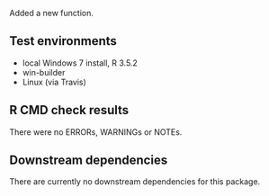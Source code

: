 Added a new function.

## Test environments

* local Windows 7 install, R 3.5.2
* win-builder
* Linux (via Travis)

## R CMD check results

There were no ERRORs, WARNINGs or NOTEs.


## Downstream dependencies

There are currently no downstream dependencies for this package.
